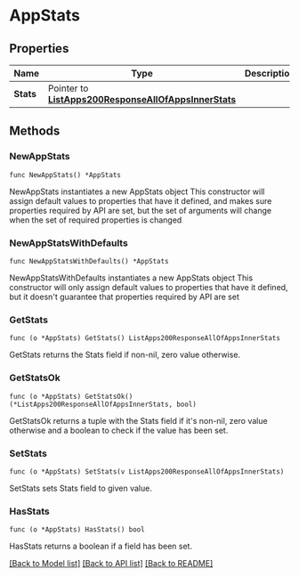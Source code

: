 # AppStats

## Properties

Name | Type | Description | Notes
------------ | ------------- | ------------- | -------------
**Stats** | Pointer to [**ListApps200ResponseAllOfAppsInnerStats**](ListApps200ResponseAllOfAppsInnerStats.md) |  | [optional] 

## Methods

### NewAppStats

`func NewAppStats() *AppStats`

NewAppStats instantiates a new AppStats object
This constructor will assign default values to properties that have it defined,
and makes sure properties required by API are set, but the set of arguments
will change when the set of required properties is changed

### NewAppStatsWithDefaults

`func NewAppStatsWithDefaults() *AppStats`

NewAppStatsWithDefaults instantiates a new AppStats object
This constructor will only assign default values to properties that have it defined,
but it doesn't guarantee that properties required by API are set

### GetStats

`func (o *AppStats) GetStats() ListApps200ResponseAllOfAppsInnerStats`

GetStats returns the Stats field if non-nil, zero value otherwise.

### GetStatsOk

`func (o *AppStats) GetStatsOk() (*ListApps200ResponseAllOfAppsInnerStats, bool)`

GetStatsOk returns a tuple with the Stats field if it's non-nil, zero value otherwise
and a boolean to check if the value has been set.

### SetStats

`func (o *AppStats) SetStats(v ListApps200ResponseAllOfAppsInnerStats)`

SetStats sets Stats field to given value.

### HasStats

`func (o *AppStats) HasStats() bool`

HasStats returns a boolean if a field has been set.


[[Back to Model list]](../README.md#documentation-for-models) [[Back to API list]](../README.md#documentation-for-api-endpoints) [[Back to README]](../README.md)


